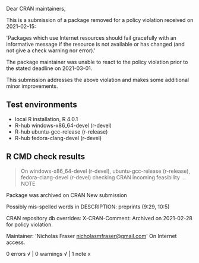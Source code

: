 Dear CRAN maintainers,

This is a submission of a package removed for a policy violation received on 2021-02-15:

'Packages which use Internet resources should fail gracefully with an informative message
if the resource is not available or has changed (and not give a check warning nor error).'

The package maintainer was unable to react to the policy violation prior to the stated deadline on 2021-03-01.

This submission addresses the above violation and makes some additional minor improvements.

## Test environments
- local R installation, R 4.0.1
- R-hub windows-x86_64-devel (r-devel)
- R-hub ubuntu-gcc-release (r-release)
- R-hub fedora-clang-devel (r-devel)

## R CMD check results
> On windows-x86_64-devel (r-devel), ubuntu-gcc-release (r-release), fedora-clang-devel (r-devel)
  checking CRAN incoming feasibility ... NOTE
  
  Package was archived on CRAN
  New submission
  
  Possibly mis-spelled words in DESCRIPTION:
    preprints (9:29, 10:5)
  
  CRAN repository db overrides:
    X-CRAN-Comment: Archived on 2021-02-28 for policy violation.
  
  Maintainer: 'Nicholas Fraser <nicholasmfraser@gmail.com>'
    On Internet access.

0 errors √ | 0 warnings √ | 1 note x



